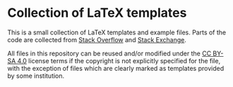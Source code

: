 # Collection of LaTeX templates
This is a small collection of LaTeX templates and example files. Parts of the code are collected from [Stack Overflow](https://stackoverflow.com) and [Stack Exchange](https://tex.stackexchange.com).

All files in this repository can be reused and/or modified under the [CC BY-SA 4.0](https://creativecommons.org/licenses/by-sa/4.0/) license terms if the copyright is not explicitly specified for the file, with the exception of files which are clearly marked as templates provided by some institution.
